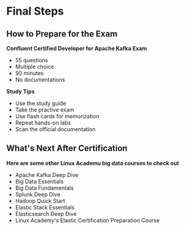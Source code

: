 # Final Steps

## How to Prepare for the Exam

**Confluent Certified Developer for Apache Kafka Exam**

- 55 questions
- Multiple choice
- 90 minutes
- No documentations

**Study Tips**

- Use the study guide
- Take the practive exam
- Use flash cards for memorization
- Repeat hands-on labs
- Scan the official documentation

## What's Next After Certification

**Here are some other Linux Academu big data courses to check out**

- Apache Kafka Deep Dive
- Big Data Essentials
- Big Data Fundamentals
- Splunk Deep Dive
- Hadoop Quick Start
- Elastic Stack Essentials
- Elasticsearch Deep Dive
- Linux Academy's Elastic Certification Preparation Course
